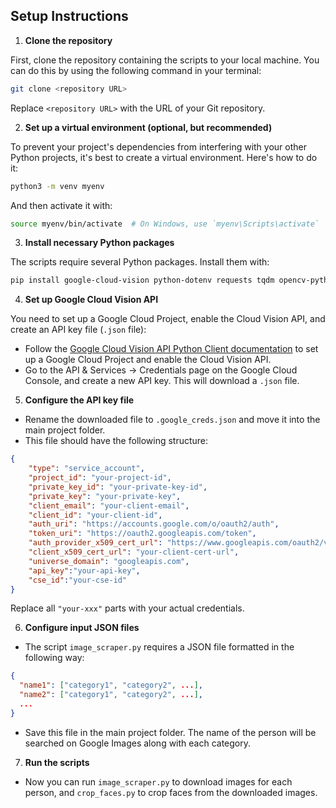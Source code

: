 ## Setup Instructions

1. **Clone the repository**

First, clone the repository containing the scripts to your local machine. You can do this by using the following command in your terminal:

```bash
git clone <repository URL>
```

Replace `<repository URL>` with the URL of your Git repository.

2. **Set up a virtual environment (optional, but recommended)**

To prevent your project's dependencies from interfering with your other Python projects, it's best to create a virtual environment. Here's how to do it:

```bash
python3 -m venv myenv
```

And then activate it with:

```bash
source myenv/bin/activate  # On Windows, use `myenv\Scripts\activate`
```

3. **Install necessary Python packages**

The scripts require several Python packages. Install them with:

```bash
pip install google-cloud-vision python-dotenv requests tqdm opencv-python Pillow beautifulsoup4
```

4. **Set up Google Cloud Vision API**

You need to set up a Google Cloud Project, enable the Cloud Vision API, and create an API key file (`.json` file):

- Follow the [Google Cloud Vision API Python Client documentation](https://cloud.google.com/vision/docs/libraries#client-libraries-usage-python) to set up a Google Cloud Project and enable the Cloud Vision API.
- Go to the API & Services → Credentials page on the Google Cloud Console, and create a new API key. This will download a `.json` file.

5. **Configure the API key file**

- Rename the downloaded file to `.google_creds.json` and move it into the main project folder.
- This file should have the following structure:

```json
{                                                                                                
    "type": "service_account",                                                                    
    "project_id": "your-project-id",                                                         
    "private_key_id": "your-private-key-id",                                  
    "private_key": "your-private-key",                                         
    "client_email": "your-client-email",              
    "client_id": "your-client-id",                                                            
    "auth_uri": "https://accounts.google.com/o/oauth2/auth",                                       
    "token_uri": "https://oauth2.googleapis.com/token",                                            
    "auth_provider_x509_cert_url": "https://www.googleapis.com/oauth2/v1/certs",                   
    "client_x509_cert_url": "your-client-cert-url",
    "universe_domain": "googleapis.com",                                                          
    "api_key":"your-api-key",                                            
    "cse_id":"your-cse-id"                                                                 
}
```

Replace all `"your-xxx"` parts with your actual credentials. 

6. **Configure input JSON files**

- The script `image_scraper.py` requires a JSON file formatted in the following way:

```json
{
  "name1": ["category1", "category2", ...],
  "name2": ["category1", "category2", ...],
  ...
}
```

- Save this file in the main project folder. The name of the person will be searched on Google Images along with each category.

7. **Run the scripts**

- Now you can run `image_scraper.py` to download images for each person, and `crop_faces.py` to crop faces from the downloaded images.
